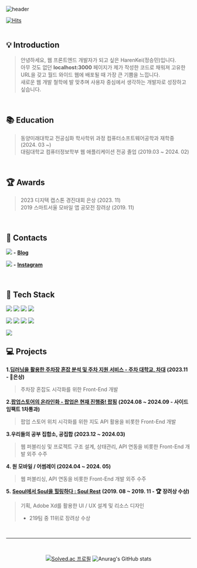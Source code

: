 
![header](https://capsule-render.vercel.app/api?type=venom&color=100:85AC35,30:1148A8&height=300&section=header&desc=stargazer&text=HarenKei%20%28Seungmin%20Jeong%29&animation=fadeIn&fontSize=50&fontColor=ffffff)


[![Hits](https://hits.seeyoufarm.com/api/count/incr/badge.svg?url=https%3A%2F%2Fgithub.com%2FHarenKei%2Fhit-counter&count_bg=%2379C83D&title_bg=%23555555&icon=&icon_color=%23E7E7E7&title=hits&edge_flat=false)](https://hits.seeyoufarm.com)              
<br/>

## 💡 Introduction
> 안녕하세요, 웹 프론트엔드 개발자가 되고 싶은 HarenKei(정승민)입니다.<br/>
> 아무 것도 없던 **localhost:3000** 페이지가 제가 작성한 코드로 채워져 고유한 URL을 갖고 월드 와이드 웹에 배포될 때 가장 큰 기쁨을 느낍니다.<br/>
> 새로운 웹 개발 철학에 발 맞추며 사용자 중심에서 생각하는 개발자로 성장하고 싶습니다.

<br/>


## 📚 Education 
> 동양미래대학교 전공심화 학사학위 과정 컴퓨터소프트웨어공학과 재학중 (2024. 03 ~)<br/>
> 대림대학교 컴퓨터정보학부 웹 애플리케이션 전공 졸업 (2019.03 ~ 2024. 02)

<br/>

## 🏆 Awards
> 2023 디지텍 캡스톤 경진대회 은상 (2023. 11)<br/>
> 2019 스마트서울 모바일 앱 공모전 장려상 (2019. 11)

<br/>

## 📱 Contacts
<img src="https://img.shields.io/badge/Blog-ffffff.svg?style=social&logo=tistory&logoColor=000000"/> **-** <a href="https://heibondk.tistory.com/">**Blog**</a>

<img src="https://img.shields.io/badge/Instagram-ffffff.svg?style=social&logo=instagram&logoColor=E4405F"/> **-** <a href="https://www.instagram.com/min_from00/">**Instagram**</a>


<br/>


## 📝 Tech Stack
<img src="https://img.shields.io/badge/HTML5-ffffff.svg?style=for-the-badge&logo=html5&logoColor=E34F26"/>  <img src="https://img.shields.io/badge/CSS3-ffffff.svg?style=for-the-badge&logo=css3&logoColor=1572B6"/> <img src="https://img.shields.io/badge/javascript-ffffff.svg?style=for-the-badge&logo=javascript&logoColor=F7DF1E"/> <img src="https://img.shields.io/badge/typescript-ffffff.svg?style=for-the-badge&logo=typescript&logoColor=3178C6"/>

<img src="https://img.shields.io/badge/Node.js-ffffff.svg?style=for-the-badge&logo=nodedotjs&logoColor=5FA04E"/> <img src="https://img.shields.io/badge/react-ffffff.svg?style=for-the-badge&logo=react&logoColor=61DAFB" /> <img src="https://img.shields.io/badge/redux-ffffff.svg?style=for-the-badge&logo=redux&logoColor=764ABC"/>  <img src="https://img.shields.io/badge/Next.js-ffffff.svg?style=for-the-badge&logo=nextdotjs&logoColor=000000"/>

<img src="https://img.shields.io/badge/styled%20components-ffffff.svg?style=for-the-badge&logo=styledcomponents&logoColor=DB7093"/>



## 💻 Projects
**1.**<a href='https://github.com/univ-parking/UnivParking'>**딥러닝을 활용한 주차장 혼잡 분석 및 주차 지원 서비스 - 주차 대학교, 차대**</a> **(2023.11 - 🥈은상)**
> 주차장 혼잡도 시각화를 위한 Front-End 개발

**2.**<a href='https://github.com/popping-official'>**팝업스토어의 온라인화 - 팝업은 현재 진행중! 팝핑**</a> **(2024.08 ~ 2024.09 - 사이드임팩트 1차통과)**
> 팝업 스토어 위치 시각화를 위한 지도 API 활용을 비롯한 Front-End 개발

**3.우리들의 공부 집합소, 공집합 (2023.12 ~ 2024.03)**
> 웹 퍼블리싱 및 프로젝트 구조 설계, 상태관리, API 연동을 비롯한 Front-End 개발 외주 수주

**4. 원 모바일 / 어썸레이 (2024.04 ~ 2024. 05)**
> 웹 퍼블리싱, API 연동을 비롯한 Front-End 개발 외주 수주

**5.** <a href='https://github.com/HarenKei/SeoulHealing'>**Seoul에서 Soul을 힐링하다 : Soul Rest**</a>  **(2019. 08 ~ 2019. 11 - 🏆 장려상 수상)**
> 기획, Adobe Xd를 활용한 UI / UX 설계 및 리소스 디자인
> - 219팀 중 11위로 장려상 수상


<br/>

---

<br/>

<div align=center>
  
[![Solved.ac
프로필](http://mazassumnida.wtf/api/v2/generate_badge?boj=ceounjc)](https://solved.ac/ceounjc) ![Anurag's GitHub stats](https://github-readme-stats.vercel.app/api?username=HarenKei&show_icons=true&theme=merko)

</div>



<!--
**HarenKei/HarenKei** is a ✨ _special_ ✨ repository because its `README.md` (this file) appears on your GitHub profile.

Here are some ideas to get you started:

- 🔭 I’m currently working on ...
- 🌱 I’m currently learning ...
- 👯 I’m looking to collaborate on ...
- 🤔 I’m looking for help with ...
- 💬 Ask me about ...
- 📫 How to reach me: ...
- 😄 Pronouns: ...
- ⚡ Fun fact: ...
-->
